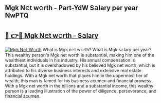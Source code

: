 ## Mgk N𝚎t w𝚘rth - Part-YdW S𝚊lary per year NwPTQ

# <h2><a href="http://gc15doe.nevu.top/?p=Mgk">🔗 👉🔴 Mgk N𝚎t w𝚘rth - S𝚊lary</a></h2>

[![Mgk N𝚎t W𝚘rth](https://i.imgur.com/Oavwk0R.jpeg)](http://gc15doe.nevu.top/?p=Mgk)
What is Mgk n𝚎t w𝚘rth? What is Mgk s𝚊lary per year?
This wealthy person's Mgk net worth is substantial, making him one of the wealthiest individuals in his industry. His annual compensation is substantial, but it is overshadowed by his believed Mgk net worth, which is attributed to his diverse business interests and extensive real estate holdings. With a Mgk net worth that places him in the uppermost tier of wealth, this man is famed for his business acumen and financial prowess. With a Mgk net worth in the billions and a substantial income, this wealthy person is a leading illustration of the power of diligence, perseverance, and financial acumen.
